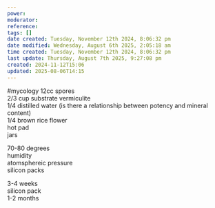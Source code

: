 ```yaml
---
power: 
moderator: 
reference: 
tags: []
date created: Tuesday, November 12th 2024, 8:06:32 pm
date modified: Wednesday, August 6th 2025, 2:05:18 am
time created: Tuesday, November 12th 2024, 8:06:32 pm
last update: Thursday, August 7th 2025, 9:27:08 pm
created: 2024-11-12T15:06
updated: 2025-08-06T14:15
---
```

#mycology 
12cc spores  
2/3 cup substrate vermiculite  
1/4 distilled water (is there a relationship between potency and mineral content)  
1/4 brown rice flower  
hot pad  
jars

70-80 degrees  
humidity  
atomsphereic pressure  
silicon packs

3-4 weeks  
silicon pack  
1-2 months
